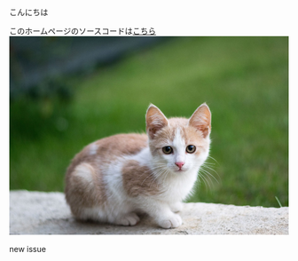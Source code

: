 こんにちは

このホームページのソースコードは[こちら](https://github.com/newgitbook/SamplePages/)
![猫の画像](./kitten.jpg)

new issue
